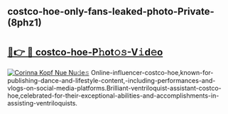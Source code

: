 ## costco-hoe-only-fans​-leaked-photo​-Private-(8phz1)


# <h2><a href="https://mediaupload.pro?title=costco-hoe&ref=git">🔗👉 🔴 costco-hoe-P𝚑ot𝚘𝚜-V𝚒d𝚎o</a></h2>

[![Corinna Kopf Nue Nu𝚍e𝚜](https://i.imgur.com/0qMVB7G.gif)](https://mediaupload.pro?title=costco-hoe&ref=git)
Online-influencer-costco-hoe,known-for-publishing-dance-and-lifestyle-content,-including-performances-and-vlogs-on-social-media-platforms.Brilliant-ventriloquist-assistant-costco-hoe,celebrated-for-their-exceptional-abilities-and-accomplishments-in-assisting-ventriloquists.  